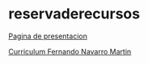 # reservaderecursos
[Pagina de presentacion](https://mcarpallo.github.io/reservaderecursos/#)

[Curriculum Fernando Navarro Martin](https://fernandon0.github.io)
